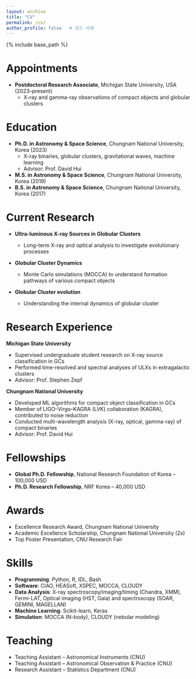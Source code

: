```yaml
---
layout: archive
title: "CV"
permalink: /cv/
author_profile: false   # 또는 삭제
---
```


{% include base_path %}

Appointments
======
* **Postdoctoral Research Associate**, Michigan State University, USA (2023–present)  
  * X-ray and gamma-ray observations of compact objects and globular clusters

Education
======
* **Ph.D. in Astronomy & Space Science**, Chungnam National University, Korea (2023)
  * X-ray binaries, globular clusters, gravitational waves, machine learning  
  * Advisor: Prof. David Hui
* **M.S. in Astronomy & Space Science**, Chungnam National University, Korea (2019)
* **B.S. in Astronomy & Space Science**, Chungnam National University, Korea (2017)


Current Research
======
* **Ultra-luminous X-ray Sources in Globular Clusters**  
  * Long-term X-ray and optical analysis to investigate evolutionary processes

* **Globular Cluster Dynamics**  
  * Monte Carlo simulations (MOCCA) to understand formation pathways of various compact objects

* **Globular Cluster evolution**
  * Understanding the internal dynamics of globular cluster
  
Research Experience
======
**Michigan State University**
* Supervised undergraduate student research on X-ray source classification in GCs  
* Performed time-resolved and spectral analyses of ULXs in extragalactic clusters
* Advisor: Prof. Stephen Zepf

**Chungnam National University**
* Developed ML algorithms for compact object classification in GCs  
* Member of LIGO–Virgo–KAGRA (LVK) collaboration (KAGRA), contributed to noise reduction  
* Conducted multi-wavelength analysis (X-ray, optical, gamma-ray) of compact binaries  
* Advisor: Prof. David Hui

Fellowships
======
* **Global Ph.D. Fellowship**, National Research Foundation of Korea – 100,000 USD  
* **Ph.D. Research Fellowship**, NRF Korea – 40,000 USD

Awards
======
* Excellence Research Award, Chungnam National University  
* Academic Excellence Scholarship, Chungnam National University (2x)  
* Top Poster Presentation, CNU Research Fair

Skills
======
* **Programming**: Python, R, IDL, Bash
* **Software**: CIAO, HEASoft, XSPEC, MOCCA, CLOUDY  
* **Data Analysis**: X-ray spectroscopy/imaging/timing (Chandra, XMM), Fermi-LAT, Optical imaging (HST, Gaia) and spectroscopy (SOAR, GEMINI, MAGELLAN)
* **Machine Learning**: Scikit-learn, Keras
* **Simulation**: MOCCA (N-body), CLOUDY (nebular modeling)

Teaching
======
* Teaching Assistant – Astronomical Instruments (CNU)  
* Teaching Assistant – Astronomical Observation & Practice (CNU)  
* Research Assistant – Statistics Department (CNU)

  
